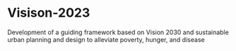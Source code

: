 # Visison-2023
Development of a guiding framework based on Vision 2030 and sustainable urban planning and design to alleviate poverty, hunger, and disease 
